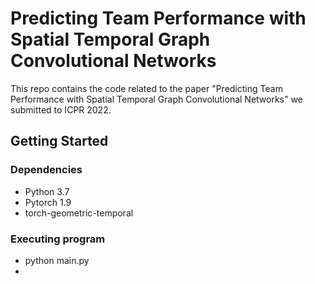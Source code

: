 # Predicting Team Performance with Spatial Temporal Graph Convolutional Networks

This repo contains the code related to the paper "Predicting Team Performance with Spatial Temporal Graph Convolutional Networks" we submitted to ICPR 2022.

## Getting Started

### Dependencies

* Python 3.7
* Pytorch 1.9
* torch-geometric-temporal


### Executing program

* python main.py
*
```




